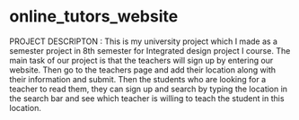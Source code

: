 # online_tutors_website
PROJECT DESCRIPTON : 
This is my university project which I made as a semester project in 8th semester for Integrated design project I course. The main task of our project is that the teachers will sign up by entering our website. Then go to the teachers page and add their location along with their information and submit. Then the students who are looking for a teacher to read them, they can sign up and search by typing the location in the search bar and see which teacher is willing to teach the student in this location.
